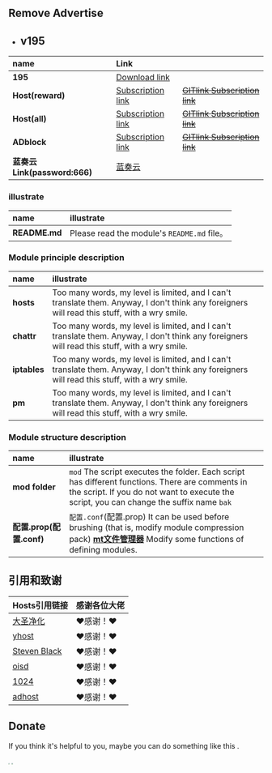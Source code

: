 ## Remove Advertise

- ## v195
| **name** | **Link** |  |
| :-- | :-- | :-- |
| **195** | [Download link](https://raw.githubusercontent.com/lingeringsound/10007/main/module/ads195.zip) |
| **Host(reward)** | [Subscription link](https://raw.githubusercontent.com/lingeringsound/10007/main/reward) | ~~[GITlink Subscription link](https://code.gitlink.org.cn/api/v1/repos/keytoolazy/10007/raw/reward)~~ |
| **Host(all)** | [Subscription link](https://raw.githubusercontent.com/lingeringsound/10007/main/all) | ~~[GITlink Subscription link](https://code.gitlink.org.cn/api/v1/repos/keytoolazy/10007/raw/all)~~ |
| **ADblock** | [Subscription link](https://raw.githubusercontent.com/lingeringsound/10007/main/adb.txt) | ~~[GITlink Subscription link](https://code.gitlink.org.cn/api/v1/repos/keytoolazy/10007/raw/adb.txt)~~|
| **蓝奏云Link(password:666)** | [蓝奏云](https://keytoolazy.lanzouw.com/b03j67j0f) |


### illustrate
| **name** | **illustrate** |
| :-- | :-- |
| **README.md** | Please read the module's `README.md` file。|

### Module principle description
| **name** | **illustrate** |
| :-- | :-- |
| **hosts** | Too many words, my level is limited, and I can't translate them. Anyway, I don't think any foreigners will read this stuff, with a wry smile.|
| **chattr** | Too many words, my level is limited, and I can't translate them. Anyway, I don't think any foreigners will read this stuff, with a wry smile.|
| **iptables**| Too many words, my level is limited, and I can't translate them. Anyway, I don't think any foreigners will read this stuff, with a wry smile.|
| **pm** | Too many words, my level is limited, and I can't translate them. Anyway, I don't think any foreigners will read this stuff, with a wry smile.|

### Module structure description
| **name** | **illustrate** |
| :-- | :-- |
| **mod folder** | `mod` The script executes the folder. Each script has different functions. There are comments in the script. If you do not want to execute the script, you can change the suffix name `bak` |
| **配置.prop(配置.conf)** | `配置.conf`(配置.prop) It can be used before brushing (that is, modify module compression pack) **[mt文件管理器](https://binmt.lanzoui.com/b01bivkzc)** Modify some functions of defining modules.|

## 引用和致谢
| **Hosts引用链接** | 感谢各位大佬 |
| :-- | :-- |
| [大圣净化](https://github.com/jdlingyu/ad-wars) | ❤感谢！❤ |
| [yhost](https://github.com/VeleSila/yhosts) | ❤感谢！❤ |
| [Steven Black](https://github.com/StevenBlack/hosts) | ❤感谢！❤ |
| [oisd](https://oisd.nl/howto) | ❤感谢！❤ |
| [1024](https://github.com/Goooler/1024_hosts) | ❤感谢！❤ |
| [adhost](https://github.com/E7KMbb/AD-hosts) | ❤感谢！❤ |


## Donate

If you think it's helpful to you, maybe you can do something like this .

<img src="https://lingeringsound.github.io/10007/donate/donate2.jpg" style="zoom:15%" />


<img src="https://lingeringsound.github.io/10007/donate/donate1.png" style="zoom:15%" />

